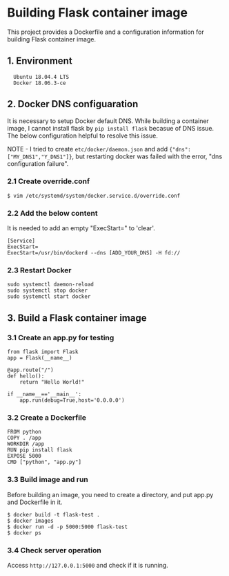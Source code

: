 # Building Flask container image
This project provides a Dockerfile and a configuration information for building Flask container image.

## 1. Environment
```
  Ubuntu 18.04.4 LTS
  Docker 18.06.3-ce
```
## 2. Docker DNS configuaration
It is necessary to setup Docker default DNS.
While building a container image, I cannot install flask by ```pip install flask``` becasue of DNS issue. 
The below configuration helpful to resolve this issue.

NOTE - I tried to create ```etc/docker/daemon.json``` and add ```{"dns":["MY_DNS1","Y_DNS1"]}```, but restarting docker was failed with the error, "dns configuration failure".

### 2.1 Create override.conf
```
$ vim /etc/systemd/system/docker.service.d/override.conf
```

### 2.2 Add the below content
It is needed to add an empty "ExecStart=" to 'clear'.
```
[Service]
ExecStart=
ExecStart=/usr/bin/dockerd --dns [ADD_YOUR_DNS] -H fd://
```

### 2.3 Restart Docker
```
sudo systemctl daemon-reload
sudo systemctl stop docker
sudo systemctl start docker

```

## 3. Build a Flask container image
### 3.1 Create an app.py for testing
```
from flask import Flask
app = Flask(__name__)

@app.route("/")
def hello():
    return "Hello World!"

if __name__=='__main__':
    app.run(debug=True,host='0.0.0.0')
```

### 3.2 Create a Dockerfile
```
FROM python
COPY . /app
WORKDIR /app
RUN pip install flask
EXPOSE 5000
CMD ["python", "app.py"]
```

### 3.3 Build image and run
Before building an image, you need to create a directory, and put app.py and Dockerfile in it.
```
$ docker build -t flask-test .
$ docker images
$ docker run -d -p 5000:5000 flask-test
$ docker ps
```

### 3.4 Check server operation
Access ```http://127.0.0.1:5000``` and check if it is running.
